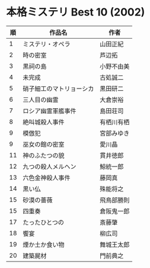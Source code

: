 # 本格ミステリ Best 10 (2002)

| 順   | 作品名          | 作者    |
| --- | ------------ | ----- |
| 1   | ミステリ・オペラ<br> | 山田正紀  |
| 2   | 時の密室<br>     | 芦辺拓   |
| 3   | 黒祠の島         | 小野不由美 |
| 4   | 未完成          | 古処誠二  |
| 5   | 硝子細工のマトリョーシカ | 黒田研二  |
| 6   | 三人目の幽霊       | 大倉崇裕  |
| 7   | ロシア幽霊軍艦事件    | 島田荘司  |
| 8   | 絶叫城殺人事件      | 有栖川有栖 |
| 9   | 模倣犯          | 宮部みゆき |
| 9   | 巫女の館の密室      | 愛川晶   |
| 11  | 神のふたつの貌      | 貫井徳郎  |
| 12  | 九つの殺人メルヘン    | 鯨統一郎  |
| 13  | 六色金神殺人事件     | 藤岡真   |
| 14  | 黒い仏          | 殊能将之  |
| 15  | 砂漠の薔薇        | 飛鳥部勝則 |
| 15  | 四重奏          | 倉阪鬼一郎 |
| 17  | たったひとつの      | 斎藤肇   |
| 18  | 饗宴           | 柳広司   |
| 19  | 煙か土か食い物      | 舞城王太郎 |
| 20  | 建築屍材         | 門前典之  |
